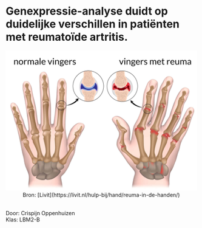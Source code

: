 # Genexpressie-analyse duidt op duidelijke verschillen in patiënten met reumatoïde artritis.
<div align=center>
  <img src="Assets/ReumaTitelPlaatje.jpg" width=700px>
  <br>
  Bron: [Livit](https://livit.nl/hulp-bij/hand/reuma-in-de-handen/)
</div>
<br>
<p>
  Door: Crispijn Oppenhuizen<br>
  Klas: LBM2-B
</p>

